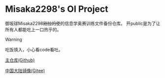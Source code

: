 # Misaka2298's OI Project

御坂球Misaka2298~~刚拉的使~~的信息学奥赛训练文件备份仓库。
开public是为了让所有人都能吃上一口热乎的。

> [!warning]
> 吃饭慎入，小心看code看吐。

[主仓库(Github)](https://github.com/Misaka2298/Misaka2298_OI_Project/)

[中国大陆镜像(Gitee)](https://gitee.com/Misaka2298/misaka_oi_project)
